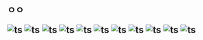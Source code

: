 
<div id="pannel">
 <H2> ㅇㅇ
  
 ![ts](https://img.shields.io/badge/Typescript-13.0.3-black)
 ![ts](https://img.shields.io/badge/Next.js-12.3.4-black)
 ![ts](https://img.shields.io/badge/React-18.2.0-purple)
 ![ts](https://img.shields.io/badge/Angular-15-purple)
 ![ts](https://img.shields.io/badge/RTK-blue)
 ![ts](https://img.shields.io/badge/nginx-red)
 ![ts](https://img.shields.io/badge/GCP-blue)
 ![ts](https://img.shields.io/badge/AWS-purple)
 ![ts](https://img.shields.io/badge/axios-1.2.0-blue)
 ![ts](https://img.shields.io/badge/npm-5.74.0-red)
 ![ts](https://img.shields.io/badge/express-4.18-black)

</div>
<p align="center">
</p>
 
